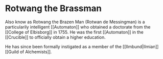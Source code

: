# Rotwang the Brassman
Also know as Rotwang the Brazen Man (Rotwan de Messingman) is a particularily intelligent [[Automaton]] who obtained a doctorate from the [[College of Elbisborg]] in 1755. He was the first [[Automaton]] in the [[Crucible]] to officially obtain a higher education.

He has since been formally instigated as a member of the [[Ilmbund|Ilmian]] [[Guild of Alchemists]].